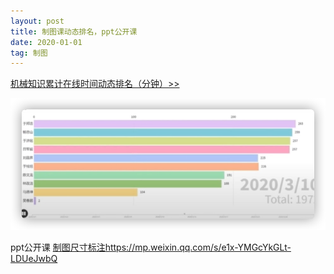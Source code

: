 ```yaml
---
layout: post
title: 制图课动态排名，ppt公开课
date: 2020-01-01
tag: 制图
---
```


 [机械知识累计在线时间动态排名（分钟）>>](https://h5.weishi.qq.com/weishi/feed/7fZpwMf871JiqPhmD/wsfeed?wxplay=1&id=7fZpwMf871JiqPhmD&spid=1584693160219475&qua=v1_iph_weishi_6.4.3_645_app_a&chid=100081014&pkg=3670&attach=cp_reserves3_1000370011)

 ![](/media/2.jpg)

ppt公开课
[制图尺寸标注](https://mp.weixin.qq.com/s/e1x-YMGcYkGLt-LDUeJwbQ)<https://mp.weixin.qq.com/s/e1x-YMGcYkGLt-LDUeJwbQ>
